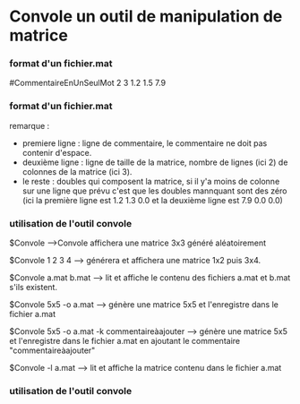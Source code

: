# Convole un outil de manipulation de matrice

### format d'un fichier.mat ###

#CommentaireEnUnSeulMot
2 3
1.2 1.5 
7.9 

### format d'un fichier.mat ###
remarque : 
  - premiere ligne : ligne de commentaire, le commentaire ne doit pas contenir d'espace.
  - deuxième ligne : ligne de taille de la matrice, nombre de lignes (ici 2) de colonnes de la matrice (ici 3).
  - le reste : doubles qui composent la matrice, si il y'a moins de colonne sur une ligne que prévu c'est que les doubles mannquant sont des zéro (ici la première ligne est 1.2 1.3 0.0 et la deuxième ligne est 7.9 0.0 0.0)
  
### utilisation de l'outil convole ###

$Convole 
-->Convole affichera une matrice 3x3 généré aléatoirement

$Convole 1 2 3 4
--> générera et affichera une matrice 1x2 puis 3x4.

$Convole a.mat b.mat
--> lit et affiche le contenu des fichiers a.mat et b.mat s'ils existent.

$Convole 5x5 -o a.mat 
--> génère une matrice 5x5 et l'enregistre dans le fichier a.mat 

$Convole 5x5 -o a.mat -k commentaireàajouter
--> génère une matrice 5x5 et l'enregistre dans le fichier a.mat en ajoutant le commentaire "commentaireàajouter"

$Convole -l a.mat 
--> lit et affiche la matrice contenu dans le fichier a.mat

### utilisation de l'outil convole ###
